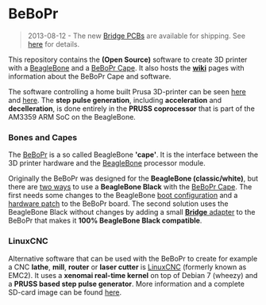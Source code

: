 BeBoPr
======

> 2013-08-12 - The new [Bridge PCBs](https://github.com/modmaker/BeBoPr/wiki/BeBoPr-Bridge) are available for shipping. See [here](https://github.com/modmaker/BeBoPr/wiki/BeBoPr-Bridge) for details.

This repository contains the **(Open Source)** software to create 3D printer with a [BeagleBone](http://beagleboard.org/) and a [BeBoPr Cape](http://circuitco.com/support/index.php?title=BeBoPr_Cape). It also hosts the [**wiki**](https://github.com/modmaker/BeBoPr/wiki/Home-of-the-BeBoPr) pages with information about the BeBoPr Cape and software.

The software controlling a home built Prusa 3D-printer can be seen [here](http://www.youtube.com/watch?v=yfPLskLrslA&feature=youtu.be) and [here](http://www.youtube.com/watch?v=zzGiLhBEtcs&feature=youtu.be). The **step pulse generation**, including **acceleration** and **decelleration**, is done entirely in the **PRUSS coprocessor** that is part of the AM3359 ARM SoC on the BeagleBone.

### Bones and Capes
The [BeBoPr](https://github.com/modmaker/BeBoPr/wiki/The-BeBoPr-Cape) is a so called BeagleBone **'cape'**. It is the interface between the 3D printer hardware and the [BeagleBone](http://beagleboard.org/) processor module.

Originally the BeBoPr was designed for the **BeagleBone (classic/white)**, but there are [two ways](https://github.com/modmaker/BeBoPr/wiki/BeBoPr-does-Black) to use a **BeagleBone Black** with the [BeBoPr Cape](http://circuitco.com/support/index.php?title=BeBoPr_Cape). The first needs some changes to the BeagleBone [boot configuration](https://github.com/modmaker/BeBoPr/wiki/BeBoPr-goes-Black) and a [hardware patch](https://github.com/modmaker/BeBoPr/wiki/BeBoPr-Enable-Workaround) to the BeBoPr board. The second solution uses the BeagleBone Black without changes by adding a small [**Bridge** adapter](https://github.com/modmaker/BeBoPr/wiki/BeBoPr-Bridge) to the BeBoPr that makes it **100% BeagleBone Black compatible**. 

### LinuxCNC

Alternative software that can be used with the BeBoPr to create for example a CNC **lathe**, **mill**, **router** or **laser cutter** is [LinuxCNC](http://www.linuxcnc.org/) (formerly known as EMC2). It uses a **xenomai real-time kernel** on top of Debian 7 (wheezy) and a **PRUSS based step pulse generator**. More information and a complete SD-card image can be found [here](http://bb-lcnc.blogspot.nl/p/machinekit_16.html).

